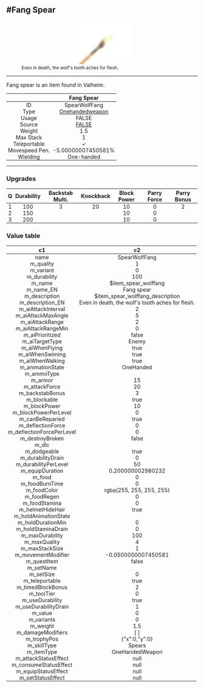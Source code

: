 <meta property="og:title" content="Fang Spear - MoreValheim" /><meta property="og:type" content="website" /><meta property="og:image" content="/assets/fang_spear.png" /><meta property="og:description" content="Fang Spear is an item found in Valheim." /><meta name="theme-color" content="#546D78"><meta name="twitter:card" content="summary_large_image">
#Fang Spear
-------------
<style>img {width:20px;}.tb {width:150px;display: block;margin-left: auto;margin-right: auto;}</style>

<style>.md-typeset table:not([class]) th:not([align]) {min-width:unset!important;}</style>
<style>td{padding:0em 0.3em!important;text-align:center!important;border-left:.05rem solid var(--md-default-fg-color--lightest)}</style>

<style>th{padding:0.1em 0.3em!important;text-align:center!important;font-weight:bold}</style>

<style>pre{text-align:right!important}</style>
<style>table tr td:first-child {border-left: 0;};</style>

<figure><img src="/assets/fang_spear.png" class="tb" /><figcaption><small>Even in death, the wolf's tooth aches for flesh.</small></figcaption></figure>

-------------

Fang spear is an item found in Valheim.

|        | Fang Spear              |
| ----------- | ------------------------------------ |
| ID |SpearWolfFang
| Type | [Onehandedweapon](../../types/onehandedweapon)
| Usage | FALSE<br>
| Source | [FALSE](../../items/false)
| Weight | 1.5 |
| Max Stack | 1 |
| Teleportable | ✓
| Movespeed Pen. | -5.00000007450581%
| Wielding | One-handed


-------------

### Upgrades
| Q | Durability | Backstab Multi. | Knockback | Block Power | Parry Force | Parry Bonus
| - | - | - | - | - | - | - 
1 | 100 | 3 | 20 | 10 | 0 | 2 | 
 | 2 | 150 |  |  | 10 | 0 |  | 
 | 3 | 200 |  |  | 10 | 0 |  | 


### Value table
|c1|c2|
|----|----|
|name|SpearWolfFang|
|m_quality|1|
|m_variant|0|
|m_durability|100|
|m_name|$item_spear_wolffang|
|m_name_EN|Fang spear|
|m_description|$item_spear_wolffang_description|
|m_description_EN|Even in death, the wolf's tooth aches for flesh.|
|m_aiAttackInterval|2|
|m_aiAttackMaxAngle|5|
|m_aiAttackRange|2|
|m_aiAttackRangeMin|0|
|m_aiPrioritized|false|
|m_aiTargetType|Enemy|
|m_aiWhenFlying|true|
|m_aiWhenSwiming|true|
|m_aiWhenWalking|true|
|m_animationState|OneHanded|
|m_ammoType||
|m_armor|15|
|m_attackForce|20|
|m_backstabBonus|3|
|m_blockable|true|
|m_blockPower|10|
|m_blockPowerPerLevel|0|
|m_canBeReparied|true|
|m_deflectionForce|0|
|m_deflectionForcePerLevel|0|
|m_destroyBroken|false|
|m_dlc||
|m_dodgeable|true|
|m_durabilityDrain|0|
|m_durabilityPerLevel|50|
|m_equipDuration|0.200000002980232|
|m_food|0|
|m_foodBurnTime|0|
|m_foodColor|rgba(255, 255, 255, 255)|
|m_foodRegen|0|
|m_foodStamina|0|
|m_helmetHideHair|true|
|m_holdAnimationState||
|m_holdDurationMin|0|
|m_holdStaminaDrain|0|
|m_maxDurability|100|
|m_maxQuality|4|
|m_maxStackSize|1|
|m_movementModifier|-0.0500000007450581|
|m_questItem|false|
|m_setName||
|m_setSize|0|
|m_teleportable|true|
|m_timedBlockBonus|2|
|m_toolTier|0|
|m_useDurability|true|
|m_useDurabilityDrain|1|
|m_value|0|
|m_variants|0|
|m_weight|1.5|
|m_damageModifiers|[  ]|
|m_trophyPos|{"x":0,"y":0}|
|m_skillType|Spears|
|m_itemType|OneHandedWeapon|
|m_attackStatusEffect|null|
|m_consumeStatusEffect|null|
|m_equipStatusEffect|null|
|m_setStatusEffect|null|
